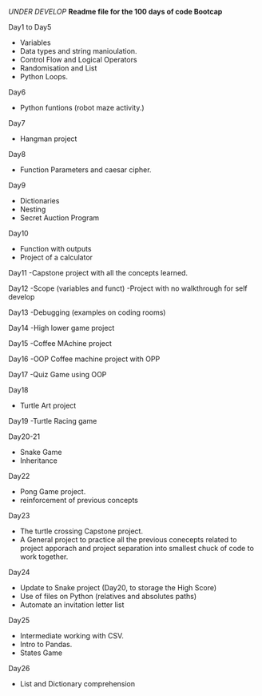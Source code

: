*UNDER DEVELOP*
**Readme file for the 100 days of code Bootcap**

Day1 to Day5
- Variables
- Data types and string manioulation.
- Control Flow and Logical Operators
- Randomisation and List
- Python Loops.

Day6
- Python funtions (robot maze activity.)

Day7
-   Hangman project

Day8
- Function Parameters and caesar cipher.

Day9
- Dictionaries
- Nesting
- Secret Auction Program

Day10
- Function with outputs
- Project of a calculator

Day11
-Capstone project with all the concepts learned.

Day12
-Scope (variables and funct)
-Project with no walkthrough for self develop

Day13
-Debugging (examples on coding rooms)

Day14
-High lower game project

Day15
-Coffee MAchine project

Day16
-OOP Coffee machine project with OPP

Day17
-Quiz Game using OOP

Day18
- Turtle Art project

Day19
-Turtle Racing game

Day20-21
- Snake Game
- Inheritance

Day22
- Pong Game project.
- reinforcement of previous concepts

Day23
- The turtle crossing Capstone project.
- A General project to practice all the previous conecepts related to project apporach and project separation into smallest chuck of code to work together.

Day24
- Update to Snake project (Day20, to storage the High Score)
- Use of files on Python (relatives and absolutes paths)
- Automate an invitation letter list

Day25
- Intermediate working with CSV.
- Intro to Pandas.
- States Game

Day26
- List and Dictionary comprehension